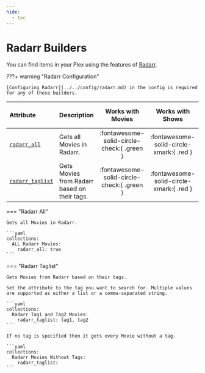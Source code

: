 ```yaml
---
hide:
  - toc
---
```

# Radarr Builders

You can find items in your Plex using the features of [Radarr](https://radarr.video/).

???+ warning "Radarr Configuration"

    [Configuring Radarr](../../config/radarr.md) in the config is required for any of these builders.

| Attribute                           | Description                                  |             Works with Movies              |             Works with Shows             |   Works with Playlists and Custom Sort   |
|:------------------------------------|:---------------------------------------------|:------------------------------------------:|:----------------------------------------:|:----------------------------------------:|
| [`radarr_all`](#radarr-all)         | Gets all Movies in Radarr.                   | :fontawesome-solid-circle-check:{ .green } | :fontawesome-solid-circle-xmark:{ .red } | :fontawesome-solid-circle-xmark:{ .red } |
| [`radarr_taglist`](#radarr-taglist) | Gets Movies from Radarr based on their tags. | :fontawesome-solid-circle-check:{ .green } | :fontawesome-solid-circle-xmark:{ .red } | :fontawesome-solid-circle-xmark:{ .red } |

=== "Radarr All"

    Gets all Movies in Radarr.
    
    ```yaml
    collections:
      ALL Radarr Movies:
        radarr_all: true
    ```

=== "Radarr Taglist"
    
    Gets Movies from Radarr based on their tags. 
    
    Set the attribute to the tag you want to search for. Multiple values are supported as either a list or a comma-separated string. 
    
    ```yaml
    collections:
      Radarr Tag1 and Tag2 Movies:
        radarr_taglist: tag1, tag2
    ```
    
    If no tag is specified then it gets every Movie without a tag.
    
    ```yaml
    collections:
      Radarr Movies Without Tags:
        radarr_taglist: 
    ```